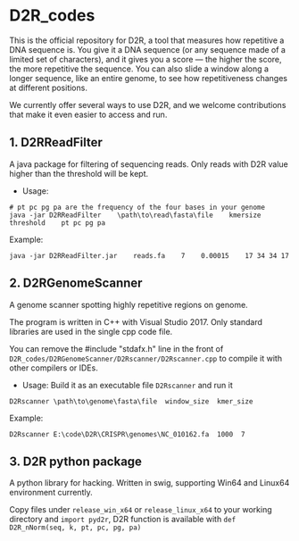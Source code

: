 # D2R_codes

This is the official repository for D2R, a tool that measures how repetitive a DNA sequence is. You give it a DNA sequence (or any sequence made of a limited set of characters), and it gives you a score — the higher the score, the more repetitive the sequence. You can also slide a window along a longer sequence, like an entire genome, to see how repetitiveness changes at different positions.

We currently offer several ways to use D2R, and we welcome contributions that make it even easier to access and run.

## 1. D2RReadFilter
A java package for filtering of sequencing reads. 
Only reads with D2R value higher than the threshold will be kept.

* Usage: 
```
# pt pc pg pa are the frequency of the four bases in your genome
java -jar D2RReadFilter    \path\to\read\fasta\file    kmersize    threshold    pt pc pg pa
```

Example:
```
java -jar D2RReadFilter.jar    reads.fa    7    0.00015    17 34 34 17
```

## 2. D2RGenomeScanner
A genome scanner spotting highly repetitive regions on genome.

The program is written in C++ with Visual Studio 2017.
Only standard libraries are used in the single cpp code file.

You can remove the #include "stdafx.h" line in the front of `D2R_codes/D2RGenomeScanner/D2Rscanner/D2Rscanner.cpp`
to compile it with other compilers or IDEs.

* Usage:
Build it as an executable file `D2Rscanner` and run it
```
D2Rscanner \path\to\genome\fasta\file  window_size  kmer_size
```

Example:
```
D2Rscanner E:\code\D2R\CRISPR\genomes\NC_010162.fa  1000  7
```


## 3. D2R python package
A python library for hacking. Written in swig, supporting Win64 and Linux64 environment currently.

Copy files under `release_win_x64` or `release_linux_x64` to your working directory and 
`import pyd2r`, D2R function is available with `def D2R_nNorm(seq, k, pt, pc, pg, pa)`
